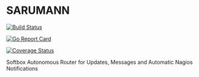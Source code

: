 # SARUMANN

[![Build Status](https://travis-ci.org/axamon/sarumann.svg?branch=master)](https://travis-ci.org/axamon/sarumann)

[![Go Report Card](https://goreportcard.com/badge/github.com/axamon/sarumann)](https://goreportcard.com/report/github.com/axamon/sarumann)

[![Coverage Status](https://coveralls.io/repos/github/axamon/sarumann/badge.svg?branch=master)](https://coveralls.io/github/axamon/sarumann?branch=master)

Softbox Autonomous Router for Updates, Messages and Automatic Nagios Notifications